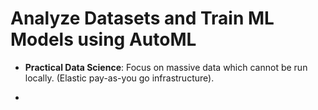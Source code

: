 # Analyze Datasets and Train ML Models using AutoML

- **Practical Data Science**: Focus on massive data which cannot be run locally. (Elastic pay-as-you go infrastructure).

- 

